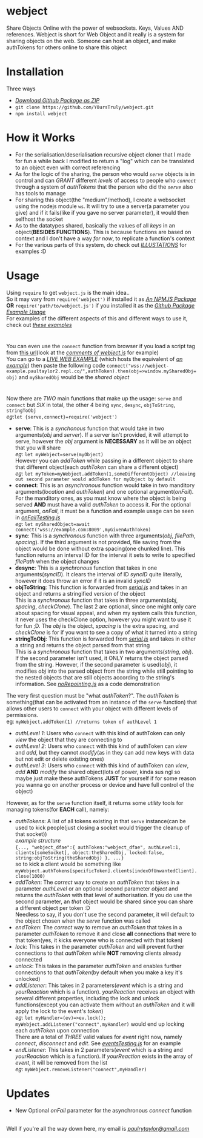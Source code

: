 # webject
Share Objects Online with the power of websockets. Keys, Values AND references. Webject is short for Web Object and it really is a system for sharing objects on the web. Someone can host an object, and make authTokens for others online to share this object
# Installation
Three ways
- *[Download Github Package as ZIP](https://github.com/Y0ursTruly/webject/archive/refs/heads/main.zip)*
- `git clone https://github.com/Y0ursTruly/webject.git`
- `npm install webject`
# How it Works
- For the serialisation/deserialisation recursive object cloner that I made for fun a while back I modified to return a "log" which can be translated to an object even with correct referencing
- As for the logic of the sharing, the person who would *`serve`* objects is in control and can *GRANT* different *levels* of access to people who *`connect`* through a system of *authTokens* that the person who did the *`serve`* also has tools to manage
- For sharing this object(the "medium"/method), I create a websocket using the nodejs module `ws`. It will try to use a server(a parameter you give) and if it fails(like if you gave no server parameter), it would then selfhost the socket
- As to the datatypes shared, basically the values of all *keys* in an object(**BESIDES FUNCTIONS**). This is because functions are based on context and I don't have a way *for now*, to replicate a function's context
- For the various parts of this system, do check out *[ILLUSTATIONS](https://github.com/Y0ursTruly/webject/tree/main/Illustrations)* for examples :D

# Usage
Using `require` to get `webject.js` is the main idea..
<br>So it may vary from `require('webject')` if installed it as *[An NPMJS Package](https://npmjs.com/package/webject)*
<br>**OR** `require('path/to/webject.js')` if you installed it as the *[Github Package](https://github.com/Y0ursTruly/webject.git)*
<br>*[Example Usage](https://github.com/Y0ursTruly/webject/blob/main/Illustrations/clientAndServer.js)*
<br>For examples of the different aspects of this and different ways to use it, check out *[these examples](https://github.com/Y0ursTruly/webject/tree/main/Illustrations)*
#
You can even use the `connect` function from browser if you load a script tag from [this url](https://cdn.jsdelivr.net/npm/webject@latest/webject.js)(look at the *[comments of webject.js](https://github.com/Y0ursTruly/webject/blob/main/webject.js#L13)* for example)
<br>You can go to a *[LIVE WEB EXAMPLE](https://webject-example.paultaylor2.repl.co/)* (which hosts the equivalent of *[an example](https://github.com/Y0ursTruly/webject/blob/main/Illustrations/httpServerExample.js)*) then paste the following code `connect("wss://webject-example.paultaylor2.repl.co/",authToken).then(obj=>window.mySharedObj=obj)` and `mySharedObj` would be the *shared object*
#
Now there are *TWO* main functions that make up the usage: `serve` and `connect` but *SIX* in total, the other 4 being `sync`, `desync`, `objToString`, `stringToObj`
<br>*eg*:`let {serve,connect}=require('webject')`
- **serve**: This is a *synchonous* function that would take in two arguments(*obj* and *server*). If a server isn't provided, it will attempt to serve, however the *obj* argument is **NECESSARY** as it will be an object that you will share
<br>*eg*: `let myWebject=serve(myObject)`
<br>However you can *addToken* while passing in a different object to share that different object(each *authToken* can share a different object)
<br>*eg*: `let myToken=myWebject.addToken(1,someDifferentObject) //leaving out second parameter would addToken for myObject by default`
- **connect**: This is an *asynchronous* function would take in two manditory arguments(*location* and *authToken*) and one optional argument(*onFail*). For the manditory ones, as you must know where the object is being served **AND** must have a valid *authToken* to access it. For the optional argument, *onFail*, it must be a function and example usage can be seen in *[onFailTesting.js](https://github.com/Y0ursTruly/webject/edit/main/Illustrations/onFailTesting.js)*
<br>*eg*: `let mySharedObject=await connect('wss://example.com:8009',myGivenAuthToken)`
- **sync**: This is a *synchronous* function with three arguments(*obj*, *filePath*, *spacing*). If the third argument is not provided, file saving from the object would be done without extra spacing(one chunked line). This function returns an interval ID for the interval it sets to write to specified *filePath* when the object changes
- **desync**: This is a *synchronous* function that takes in one arguments(*syncID*). It clears the interval of ID *syncID* quite literally, however it does throw an error if it is an invalid *syncID*
- **objToString**: This function is forwarded from *[serial.js](https://github.com/Y0ursTruly/webject/blob/main/serial.js)* and takes in an object and returns a stringified version of the object
<br>This is a *synchronous* function that takes in three arguments(*obj*, *spacing*, *checkClone*). The last 2 are optional, since one might only care about spacing for visual appeal, and when my system calls this function, it never uses the checkClone option, however you might want to use it for fun ;D. The *obj* is the object, *spacing* is the extra spacing, and *checkClone* is for if you want to see a copy of what it turned into a string
- **stringToObj**: This function is forwarded from *[serial.js](https://github.com/Y0ursTruly/webject/blob/main/serial.js)* and takes in either a string and returns the object parsed from that string
<br>This is a *synchronous* function that takes in two arguments(*string*, *obj*). If the second parameter isn't used, it ONLY returns the object parsed from the string. However, if the second parameter is used(*obj*), it modifies *obj* into the parsed object from the string while still pointing to the nested objects that are still objects according to the string's information. See *[noRepointing.js](https://github.com/Y0ursTruly/webject/blob/main/Illustrations/noRePointing.js)* as a code demonstration

The very first question must be "what *authToken*?". The *authToken* is something(that can be activated from an instance of the `serve` function) that allows other users to `connect` with your object with different levels of permissions.
<br>eg: `myWebject.addToken(1) //returns token of authLevel 1`
- *authLevel 1*: Users who `connect` with this kind of authToken can only *view* the object that they are connecting to
- *authLevel 2*: Users who `connect` with this kind of authToken can *view* and *add*, but they cannot *modify*(as in they can add new keys with data but not edit or delete existing ones)
- *authLevel 3*: Users who `connect` with this kind of authToken can *view*, *add* **AND** *modify* the shared object(lots of power, kinda sus ngl so maybe just make these authTokens **JUST** for yourself if for some reason you wanna go on another process or device and have full control of the object)

However, as for the `serve` function itself, it returns some *utility* tools for managing tokens(for **EACH** call), namely:
- *authTokens*: A list of all tokens existing in that `serve` instance(can be used to kick people(just closing a socket would trigger the cleanup of that socket))
<br>*example structure*
<br>`{...,
  "webject_dfae":{
    authToken:"webject_dfae",
    authLevel:1,
    clients[someSocket],
    object:theSharedObj,
    locked:false,
    string:objToString(theSharedObj)
  },
...}`
<br>so to kick a client would be something like `myWebject.authTokens[specificToken].clients[indexOfUnwantedClient].close(1000)`
- *addToken*: The *correct* way to create an *authToken* that takes in a parameter *authLevel* or an optional second parameter *object* and returns the *authToken* with that level of authorisation. If you do use the second parameter, an *that* object would be shared since you can share a different object per token :D
<br>Needless to say, if you don't use the second parameter, it will default to the object chosen when the *serve* function was called
- *endToken*: The *correct* way to remove an *authToken* that takes in a parameter *authToken* to remove it and close **all** connections that were to that token(yes, it kicks everyone who is connected with that token)
- *lock*: This takes in the parameter *authToken* and will prevent further connections to that *authToken* while **NOT** removing clients already connected
- *unlock*: This takes in the parameter *authToken* and enables further connections to that *authToken*(by default when you make a key it's unlocked)
- *addListener*: This takes in 2 parameters(*event* which is a string and *yourReaction* which is a function). *yourReaction* receives an object with several different properties, including the lock and unlock functions(except you can activate them without an *authToken* and it will apply the lock to the event's *token*)
<br>*eg*: `let myHandler=(ev)=>ev.lock(); myWebject.addListener("connect",myHandler)` would end up locking each *authToken* upon connection
<br>There are a total of *THREE* valid values for *event* right now, namely *connect*, *disconnect* and *edit*. See *[eventsTesting.js](https://github.com/Y0ursTruly/webject/blob/main/Illustrations/eventsTesting.js)* for an example
- *endListener*: This takes in 2 parameters(*event* which is a string and *yourReaction* which is a function). If *yourReaction* exists in the array of *event*, it will be removed from the list
<br>*eg*: `myWebject.removeListener("connect",myHandler)`

# Updates
- New Optional *onFail* parameter for the asynchronous *connect* function 

<br>Well if you're all the way down here, my email is *[paulrytaylor@gmail.com](mailto:paulrytaylor@gmail.com)*
